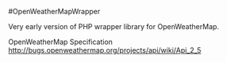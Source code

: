 #OpenWeatherMapWrapper

Very early version of PHP wrapper library for OpenWeatherMap.

OpenWeatherMap 
Specification http://bugs.openweathermap.org/projects/api/wiki/Api_2_5